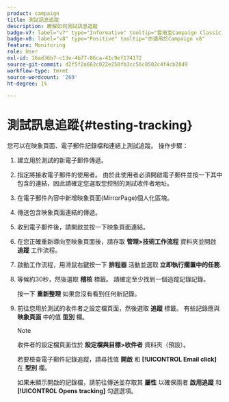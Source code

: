 ```yaml
---
product: campaign
title: 測試訊息追蹤
description: 瞭解如何測試訊息追蹤
badge-v7: label="v7" type="Informative" tooltip="套用至Campaign Classic v7"
badge-v8: label="v8" type="Positive" tooltip="亦適用於Campaign v8"
feature: Monitoring
role: User
exl-id: 16ad36b7-c13e-4b77-86ca-41c9ef174172
source-git-commit: d2f5f2a662c022e258fb3cc56c8502c4f4cb2849
workflow-type: tm+mt
source-wordcount: '269'
ht-degree: 1%

---
```


# 測試訊息追蹤{#testing-tracking}

您可以在映象頁面、電子郵件記錄檔和連結上測試追蹤。 操作步驟：

1. 建立用於測試的新電子郵件傳遞。
1. 指定將接收電子郵件的使用者。 由於此使用者必須開啟電子郵件並按一下其中包含的連結，因此請確定您選取您控制的測試收件者地址。
1. 在電子郵件內容中新增映象頁面(MirrorPage)個人化區塊。
1. 傳送包含映象頁面連結的傳遞。
1. 收到電子郵件後，請開啟並按一下映象頁面連結。
1. 在您正確重新導向至映象頁面後，請存取 **管理>技術工作流程** 資料夾並開啟 **追蹤** 工作流程。
1. 啟動工作流程，用滑鼠右鍵按一下 **排程器** 活動並選取 **立即執行擱置中的任務**.
1. 等候約30秒，然後選取 **稽核** 標籤。 請確定至少找到一個追蹤記錄記錄。

   按一下 **重新整理** 如果您沒有看到任何新記錄。

1. 前往您用於測試的收件者之設定檔頁面，然後選取 **追蹤** 標籤。 有些記錄應與 **映象頁面** 中的值 **型別** 欄。

   >[!NOTE]
   >
   >收件者的設定檔頁面位於 **設定檔與目標>收件者** 資料夾（預設）。

   若要檢查電子郵件記錄追蹤，請尋找值 **開啟** 和 **[!UICONTROL Email click]** 在 **型別** 欄。

   如果未顯示開啟的記錄檔，請前往傳送並存取其 **屬性** 以確保兩者 **啟用追蹤** 和 **[!UICONTROL Opens tracking]** 勾選選項。

